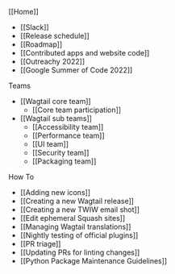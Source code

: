 [[Home]]

- [[Slack]]
- [[Release schedule]]
- [[Roadmap]]
- [[Contributed apps and website code]]
- [[Outreachy 2022]]
- [[Google Summer of Code 2022]]

Teams

- [[Wagtail core team]]
  - [[Core team participation]]
- [[Wagtail sub teams]]
  - [[Accessibility team]]
  - [[Performance team]]
  - [[UI team]]
  - [[Security team]]
  - [[Packaging team]]

How To

- [[Adding new icons]]
- [[Creating a new Wagtail release]]
- [[Creating a new TWIW email shot]]
- [[Edit ephemeral Squash sites]]
- [[Managing Wagtail translations]]
- [[Nightly testing of official plugins]]
- [[PR triage]]
- [[Updating PRs for linting changes]]
- [[Python Package Maintenance Guidelines]]